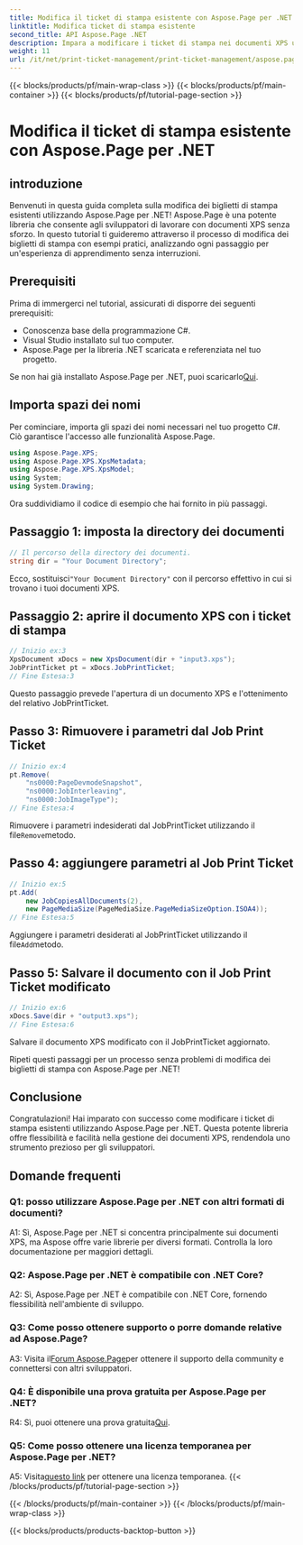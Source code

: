 ```yaml
---
title: Modifica il ticket di stampa esistente con Aspose.Page per .NET
linktitle: Modifica ticket di stampa esistente
second_title: API Aspose.Page .NET
description: Impara a modificare i ticket di stampa nei documenti XPS utilizzando Aspose.Page per .NET. Una guida passo passo per gli sviluppatori. Migliora il controllo della stampa dei documenti senza sforzo.
weight: 11
url: /it/net/print-ticket-management/print-ticket-management/aspose.page/
---
```


{{< blocks/products/pf/main-wrap-class >}}
{{< blocks/products/pf/main-container >}}
{{< blocks/products/pf/tutorial-page-section >}}

# Modifica il ticket di stampa esistente con Aspose.Page per .NET

## introduzione

Benvenuti in questa guida completa sulla modifica dei biglietti di stampa esistenti utilizzando Aspose.Page per .NET! Aspose.Page è una potente libreria che consente agli sviluppatori di lavorare con documenti XPS senza sforzo. In questo tutorial ti guideremo attraverso il processo di modifica dei biglietti di stampa con esempi pratici, analizzando ogni passaggio per un'esperienza di apprendimento senza interruzioni.

## Prerequisiti

Prima di immergerci nel tutorial, assicurati di disporre dei seguenti prerequisiti:

- Conoscenza base della programmazione C#.
- Visual Studio installato sul tuo computer.
- Aspose.Page per la libreria .NET scaricata e referenziata nel tuo progetto.

 Se non hai già installato Aspose.Page per .NET, puoi scaricarlo[Qui](https://releases.aspose.com/page/net/).

## Importa spazi dei nomi

Per cominciare, importa gli spazi dei nomi necessari nel tuo progetto C#. Ciò garantisce l'accesso alle funzionalità Aspose.Page.

```csharp
using Aspose.Page.XPS;
using Aspose.Page.XPS.XpsMetadata;
using Aspose.Page.XPS.XpsModel;
using System;
using System.Drawing;
```

Ora suddividiamo il codice di esempio che hai fornito in più passaggi.

## Passaggio 1: imposta la directory dei documenti

```csharp
// Il percorso della directory dei documenti.
string dir = "Your Document Directory";
```

 Ecco, sostituisci`"Your Document Directory"` con il percorso effettivo in cui si trovano i tuoi documenti XPS.

## Passaggio 2: aprire il documento XPS con i ticket di stampa

```csharp
// Inizio ex:3
XpsDocument xDocs = new XpsDocument(dir + "input3.xps");
JobPrintTicket pt = xDocs.JobPrintTicket;
// Fine Estesa:3
```

Questo passaggio prevede l'apertura di un documento XPS e l'ottenimento del relativo JobPrintTicket.

## Passo 3: Rimuovere i parametri dal Job Print Ticket

```csharp
// Inizio ex:4
pt.Remove(
	"ns0000:PageDevmodeSnapshot",
	"ns0000:JobInterleaving",
	"ns0000:JobImageType");
// Fine Estesa:4
```

 Rimuovere i parametri indesiderati dal JobPrintTicket utilizzando il file`Remove`metodo.

## Passo 4: aggiungere parametri al Job Print Ticket

```csharp
// Inizio ex:5
pt.Add(
	new JobCopiesAllDocuments(2),
	new PageMediaSize(PageMediaSize.PageMediaSizeOption.ISOA4));
// Fine Estesa:5
```

 Aggiungere i parametri desiderati al JobPrintTicket utilizzando il file`Add`metodo.

## Passo 5: Salvare il documento con il Job Print Ticket modificato

```csharp
// Inizio ex:6
xDocs.Save(dir + "output3.xps");
// Fine Estesa:6
```

Salvare il documento XPS modificato con il JobPrintTicket aggiornato.

Ripeti questi passaggi per un processo senza problemi di modifica dei biglietti di stampa con Aspose.Page per .NET!

## Conclusione

Congratulazioni! Hai imparato con successo come modificare i ticket di stampa esistenti utilizzando Aspose.Page per .NET. Questa potente libreria offre flessibilità e facilità nella gestione dei documenti XPS, rendendola uno strumento prezioso per gli sviluppatori.

## Domande frequenti

### Q1: posso utilizzare Aspose.Page per .NET con altri formati di documenti?

A1: Sì, Aspose.Page per .NET si concentra principalmente sui documenti XPS, ma Aspose offre varie librerie per diversi formati. Controlla la loro documentazione per maggiori dettagli.

### Q2: Aspose.Page per .NET è compatibile con .NET Core?

A2: Sì, Aspose.Page per .NET è compatibile con .NET Core, fornendo flessibilità nell'ambiente di sviluppo.

### Q3: Come posso ottenere supporto o porre domande relative ad Aspose.Page?

 A3: Visita il[Forum Aspose.Page](https://forum.aspose.com/c/page/39)per ottenere il supporto della community e connettersi con altri sviluppatori.

### Q4: È disponibile una prova gratuita per Aspose.Page per .NET?

 R4: Sì, puoi ottenere una prova gratuita[Qui](https://releases.aspose.com/).

### Q5: Come posso ottenere una licenza temporanea per Aspose.Page per .NET?

 A5: Visita[questo link](https://purchase.aspose.com/temporary-license/) per ottenere una licenza temporanea.
{{< /blocks/products/pf/tutorial-page-section >}}

{{< /blocks/products/pf/main-container >}}
{{< /blocks/products/pf/main-wrap-class >}}

{{< blocks/products/products-backtop-button >}}

